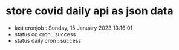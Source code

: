 # store covid daily api as json data

- last cronjob : Sunday, 15 January 2023 13:16:01
- status og cron : success
- status daily cron : success
      
      